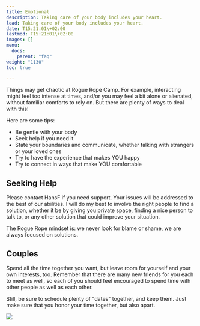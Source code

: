 ```yaml
---
title: Emotional
description: Taking care of your body includes your heart.
lead: Taking care of your body includes your heart.
date: T15:21:01\+02:00
lastmod: T15:21:01\+02:00
images: []
menu: 
  docs:
    parent: "faq"
weight: "1130"
toc: true

---
```

Things may get chaotic at Rogue Rope Camp. For example, interacting might feel too intense at times, and/or you may feel a bit alone or alienated, without familiar comforts to rely on. But there are plenty of ways to deal with this!

Here are some tips:

* Be gentle with your body
* Seek help if you need it
* State your boundaries and communicate, whether talking with strangers or your loved ones
* Try to have the experience that makes YOU happy
* Try to connect in ways that make YOU comfortable

## Seeking Help

Please contact HansF if you need support. Your issues will be addressed to the best of our abilities. I will do my best to involve the right people to find a solution, whether it be by giving you private space, finding a nice person to talk to, or any other solution that could improve your situation.

The Rogue Rope mindset is: we never look for blame or shame, we are always focused on solutions.

## Couples

Spend all the time together you want, but leave room for yourself and your own interests, too. Remember that there are many new friends for you each to meet as well, so each of you should feel encouraged to spend time with other people as well as each other.

Still, be sure to schedule plenty of "dates" together, and keep them. Just make sure that you honor your time together, but also apart.

![](/images//hug.webp)
